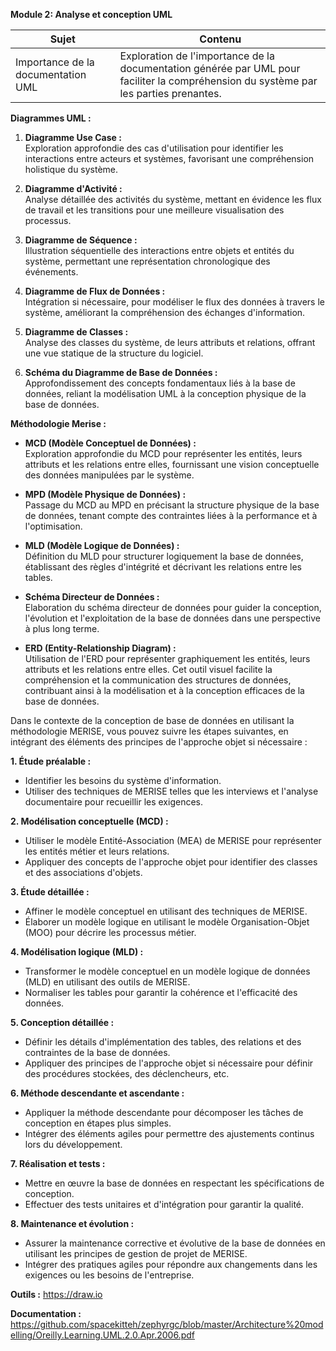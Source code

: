 **Module 2: Analyse et conception UML**

| Sujet                                   | Contenu                                                                                                              |
|-----------------------------------------|----------------------------------------------------------------------------------------------------------------------|
| Importance de la documentation UML      | Exploration de l'importance de la documentation générée par UML pour faciliter la compréhension du système par les parties prenantes. |

**Diagrammes UML :**
1. **Diagramme Use Case :**  
   Exploration approfondie des cas d'utilisation pour identifier les interactions entre acteurs et systèmes, favorisant une compréhension holistique du système.

2. **Diagramme d'Activité :**  
   Analyse détaillée des activités du système, mettant en évidence les flux de travail et les transitions pour une meilleure visualisation des processus.

3. **Diagramme de Séquence :**  
   Illustration séquentielle des interactions entre objets et entités du système, permettant une représentation chronologique des événements.

4. **Diagramme de Flux de Données :**  
   Intégration si nécessaire, pour modéliser le flux des données à travers le système, améliorant la compréhension des échanges d'information.

5. **Diagramme de Classes :**  
   Analyse des classes du système, de leurs attributs et relations, offrant une vue statique de la structure du logiciel.

6. **Schéma du Diagramme de Base de Données :**  
   Approfondissement des concepts fondamentaux liés à la base de données, reliant la modélisation UML à la conception physique de la base de données.

**Méthodologie Merise :**
- **MCD (Modèle Conceptuel de Données) :**  
  Exploration approfondie du MCD pour représenter les entités, leurs attributs et les relations entre elles, fournissant une vision conceptuelle des données manipulées par le système.

- **MPD (Modèle Physique de Données) :**  
  Passage du MCD au MPD en précisant la structure physique de la base de données, tenant compte des contraintes liées à la performance et à l'optimisation.

- **MLD (Modèle Logique de Données) :**  
  Définition du MLD pour structurer logiquement la base de données, établissant des règles d'intégrité et décrivant les relations entre les tables.

- **Schéma Directeur de Données :**  
  Elaboration du schéma directeur de données pour guider la conception, l'évolution et l'exploitation de la base de données dans une perspective à plus long terme.

- **ERD (Entity-Relationship Diagram) :**  
  Utilisation de l'ERD pour représenter graphiquement les entités, leurs attributs et les relations entre elles. Cet outil visuel facilite la compréhension et la communication des structures de données, contribuant ainsi à la modélisation et à la conception efficaces de la base de données.  

Dans le contexte de la conception de base de données en utilisant la méthodologie MERISE, vous pouvez suivre les étapes suivantes, en intégrant des éléments des principes de l'approche objet si nécessaire :

**1. Étude préalable :**
   - Identifier les besoins du système d'information.
   - Utiliser des techniques de MERISE telles que les interviews et l'analyse documentaire pour recueillir les exigences.

**2. Modélisation conceptuelle (MCD) :**
   - Utiliser le modèle Entité-Association (MEA) de MERISE pour représenter les entités métier et leurs relations.
   - Appliquer des concepts de l'approche objet pour identifier des classes et des associations d'objets.

**3. Étude détaillée :**
   - Affiner le modèle conceptuel en utilisant des techniques de MERISE.
   - Élaborer un modèle logique en utilisant le modèle Organisation-Objet (MOO) pour décrire les processus métier.

**4. Modélisation logique (MLD) :**
   - Transformer le modèle conceptuel en un modèle logique de données (MLD) en utilisant des outils de MERISE.
   - Normaliser les tables pour garantir la cohérence et l'efficacité des données.

**5. Conception détaillée :**
   - Définir les détails d'implémentation des tables, des relations et des contraintes de la base de données.
   - Appliquer des principes de l'approche objet si nécessaire pour définir des procédures stockées, des déclencheurs, etc.

**6. Méthode descendante et ascendante :**
   - Appliquer la méthode descendante pour décomposer les tâches de conception en étapes plus simples.
   - Intégrer des éléments agiles pour permettre des ajustements continus lors du développement.

**7. Réalisation et tests :**
   - Mettre en œuvre la base de données en respectant les spécifications de conception.
   - Effectuer des tests unitaires et d'intégration pour garantir la qualité.

**8. Maintenance et évolution :**
   - Assurer la maintenance corrective et évolutive de la base de données en utilisant les principes de gestion de projet de MERISE.
   - Intégrer des pratiques agiles pour répondre aux changements dans les exigences ou les besoins de l'entreprise.

**Outils :**
https://draw.io

**Documentation :**  
https://github.com/spacekitteh/zephyrgc/blob/master/Architecture%20modelling/Oreilly.Learning.UML.2.0.Apr.2006.pdf
